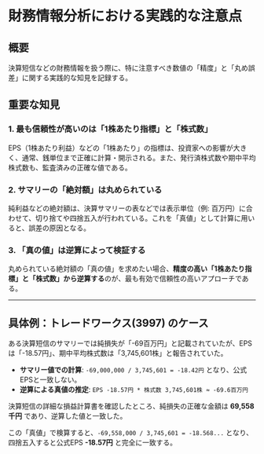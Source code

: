 # 財務情報分析における実践的な注意点

## 概要

決算短信などの財務情報を扱う際に、特に注意すべき数値の「精度」と「丸め誤差」に関する実践的な知見を記録する。

## 重要な知見

### 1. 最も信頼性が高いのは「1株あたり指標」と「株式数」

EPS（1株あたり利益）などの「1株あたり」の指標は、投資家への影響が大きく、通常、銭単位まで正確に計算・開示される。また、発行済株式数や期中平均株式数も、監査済みの正確な値である。

### 2. サマリーの「絶対額」は丸められている

純利益などの絶対額は、決算サマリーの表などでは表示単位（例: 百万円）に合わせて、切り捨てや四捨五入が行われている。これを「真値」として計算に用いると、誤差の原因となる。

### 3. 「真の値」は逆算によって検証する

丸められている絶対額の「真の値」を求めたい場合、**精度の高い「1株あたり指標」と「株式数」から逆算する**のが、最も有効で信頼性の高いアプローチである。

---

## 具体例：トレードワークス(3997) のケース

ある決算短信のサマリーでは純損失が「-69百万円」と記載されていたが、EPSは「-18.57円」、期中平均株式数は「3,745,601株」と報告されていた。

- **サマリー値での計算**: `-69,000,000 / 3,745,601 = -18.42円` となり、公式EPSと一致しない。
- **逆算による真値の推定**: `EPS -18.57円 * 株式数 3,745,601株 ≈ -69.6百万円`

決算短信の詳細な損益計算書を確認したところ、純損失の正確な金額は **69,558千円** であり、逆算した値と一致した。

この「真値」で検算すると、`-69,558,000 / 3,745,601 = -18.568...` となり、四捨五入すると公式EPS **-18.57円** と完全に一致する。

